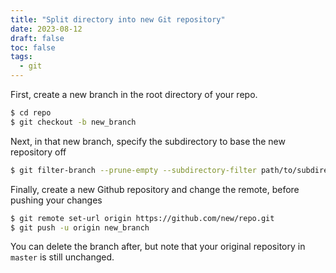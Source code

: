 ```yaml
---
title: "Split directory into new Git repository"
date: 2023-08-12
draft: false
toc: false
tags:
  - git
---
```


First, create a new branch in the root directory of your repo.

```bash
$ cd repo
$ git checkout -b new_branch
```

Next, in that new branch, specify the subdirectory to base the new repository
off

```bash
$ git filter-branch --prune-empty --subdirectory-filter path/to/subdirectory new_branch
```

Finally, create a new Github repository and change the remote, before pushing your changes

```bash
$ git remote set-url origin https://github.com/new/repo.git
$ git push -u origin new_branch
```

You can delete the branch after, but note that your original repository in
`master` is still unchanged.
